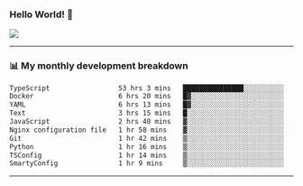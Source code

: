 ### Hello World! 👋

<a>
  <img align="center" src="https://github-readme-stats.vercel.app/api?username=megatunger&count_private=true&include_all_commits=true&bg_color=30,56CCF2,2F80ED&title_color=fff&text_color=fff" />
</a>

------
### 📊 My monthly development breakdown

<!--START_SECTION:waka-->

```txt
TypeScript                 53 hrs 3 mins   ███████████████░░░░░░░░░░   60.38 %
Docker                     6 hrs 20 mins   █▓░░░░░░░░░░░░░░░░░░░░░░░   07.22 %
YAML                       6 hrs 13 mins   █▓░░░░░░░░░░░░░░░░░░░░░░░   07.09 %
Text                       3 hrs 15 mins   █░░░░░░░░░░░░░░░░░░░░░░░░   03.70 %
JavaScript                 2 hrs 40 mins   ▓░░░░░░░░░░░░░░░░░░░░░░░░   03.04 %
Nginx configuration file   1 hr 58 mins    ▓░░░░░░░░░░░░░░░░░░░░░░░░   02.25 %
Git                        1 hr 42 mins    ▒░░░░░░░░░░░░░░░░░░░░░░░░   01.94 %
Python                     1 hr 16 mins    ▒░░░░░░░░░░░░░░░░░░░░░░░░   01.46 %
TSConfig                   1 hr 14 mins    ▒░░░░░░░░░░░░░░░░░░░░░░░░   01.42 %
SmartyConfig               1 hr 9 mins     ▒░░░░░░░░░░░░░░░░░░░░░░░░   01.32 %
```

<!--END_SECTION:waka-->

------
